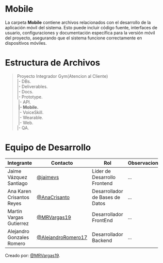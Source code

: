    # Mobile
La carpeta **Mobile** contiene archivos relacionados con el desarrollo de la aplicación móvil del sistema. Esto puede incluir código fuente, interfaces de usuario, configuraciones y documentación específica para la versión móvil del proyecto, asegurando que el sistema funcione correctamente en dispositivos móviles.
# Estructura de Archivos
>Proyecto Integrador Gym(Atencion al Cliente)<br>
>|- DBs.<br>
>|- Deliverables.<br>
>|- Docs.<br>
>|- Prototype.<br>
>&nbsp;|- API.<br>
>&nbsp;**|- Mobile.**<br>
>&nbsp;|- VoiceSkill.<br>
>&nbsp;|- Wearable.<br>
>&nbsp;|- Web.<br>
>|- QA.<br>

# Equipo de Desarrollo

|Integrante|Contacto|Rol|Observaciones|
|----------|--------|---|-------------|
|Jaime Vázquez Santiago|[@jaimevs](https://github.com/jaimevs)|Líder de Desarrollo Frontend|...|
|Ana Karen Crisantos Reyes|[@AnaCrisanto](https://github.com/AnaCrisanto)|Desarrollador de Bases de Datos|...|
|Martin Vargas Gutierrez|[@MRVargas19](https://github.com/MRVargas19)|Desarrollador FrontEnd|...|
|Alejandro Gonzales Romero|[@AlejandroRomero17](https://github.com/AlejandroRomero17)|Desarrollador Backend|...|

Creado por: [@MRVargas19](https://github.com/MRVargas19).
